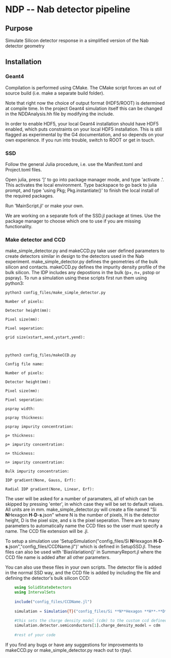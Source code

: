 # NDP -- Nab detector pipeline


## Purpose

Simulate Silicon detector response in a simplified version of the Nab detector geometry

## Installation


### Geant4


Compilation is performed using CMake. The CMake script forces an out of source build (i.e. make a separate build folder).

Note that right now the choice of output format (HDF5/ROOT) is determined at compile time. In the project Geant4 simulation itself this can be changed in the NDDAnalysis.hh file by modifying the include.

In order to enable HDF5, your local Geant4 installation should have HDF5 enabled, which puts constraints on your local HDF5 installation. This is still flagged as experimental by the G4 documentation, and so depends on your own experience. If you run into trouble, switch to ROOT or get in touch.

### SSD

Follow the general Julia procedure, i.e. use the Manifest.toml and Project.toml files.

Open julia, press ']' to go into package manager mode, and type 'activate .'. This activates the local environment. Type backspace to go back to julia prompt, and type 'using Pkg; Pkg.instantiate()' to finish the local install of the required packages.

Run 'MainScript.jl' or make your own.

We are working on a separate fork of the SSD.jl package at times. Use the package manager to choose which one to use if you are missing functionality.

### Make detector and CCD

make_simple_detector.py and makeCCD.py take user defined parameters to create detectors similar in design to the detectors used in the Nab experiment. make_simple_detector.py defines the geometries of the bulk silicon and contacts. makeCCD.py defines the impurity density profile of the bulk silicon. The IDP includes any depostions in the bulk (p+, n+, pstop or pspray). To run a simulation using these scripts first run them using python3: 

    python3 config_files/make_simple_detector.py
    
    Number of pixels: 

    Detector height(mm): 

    Pixel size(mm): 

    Pixel seperation: 

    grid size(xstart,xend,ystart,yend): 
    
    
    
    python3 config_files/makeCCD.py
    
    Config file name: 

    Number of pixels: 

    Detector height(mm): 

    Pixel size(mm): 

    Pixel seperation: 

    pspray width: 

    pspray thickness: 

    pspray impurity concentration: 

    p+ thickness: 

    p+ impurity concentration: 

    n+ thickness: 

    n+ impurity concentration: 

    Bulk impurity concentration: 

    IDP gradient(None, Gauss, Erf): 

    Radial IDP gradient(None, Linear, Erf): 
    
The user will be asked for a number of paramaters, all of which can be skipped by pressing 'enter', in which case they will be set to default values. All units are in mm. make_simple_detector.py will create a file named "Si **N**Hexagon **H**-**D**-**s**.json" where N is the number of pixels, H is the detector height, D is the pixel size, and s is the pixel seperation. There are to many parameters to automatically name the CCD files so the user must specify a name. The CCD file extension will be .jl.

To setup a simulation use 'SetupSimulation("config_files/Si **N**Hexagon **H**-**D**-**s**.json","config_files/CCDName.jl")' which is defined in SetupSSD.jl. These files can also be used with 'BiasVariation()' in SummaryReport.jl where the CCD file name is added after all other parameters.

You can also use these files in your own scripts. The detector file is added in the normal SSD way, and the CCD file is added by including the file and defining the detector's bulk silicon CCD:
```julia
    using SolidStateDetectors
    using IntervalSets
    
    include("config_files/CCDName.jl")
    
    simulation = Simulation{T}("config_files/Si **N**Hexagon **H**-**D**-**s**.json")
    
    #this sets the charge density model (cdm) to the custom ccd defined in CCDName.jl
    simulation.detector.semiconductors[1].charge_density_model = cdm
    
    #rest of your code
```

If you find any bugs or have any suggestions for improvements to makeCCD.py or make_simple_detector.py reach out to rjtayl.
